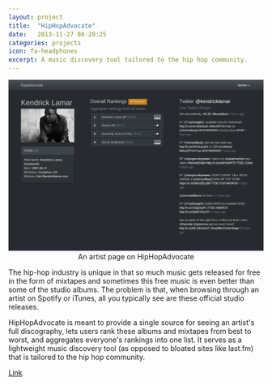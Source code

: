 ```yaml
---
layout: project
title:  "HipHopAdvocate"
date:   2013-11-27 08:20:25
categories: projects
icon: fa-headphones
excerpt: A music discovery tool tailored to the hip hop community.
---
```

<p align="center"> 
  <img alt="eSports" src="/images/rapadvocate.png" class="project-img"/> 
  <span class="caption">An artist page on HipHopAdvocate</span>
</p>

The hip-hop industry is unique in that so much music gets released for free in the form of mixtapes and sometimes this free music is even better than some of the studio albums. The problem is that, when browsing through an artist on Spotify or iTunes, all you typically see are these official studio releases.

HipHopAdvocate is meant to provide a single source for seeing an artist's full discography, lets users rank these albums and mixtapes from best to worst, and aggregates everyone's rankings into one list. It serves as a lightweight music discovery tool (as opposed to bloated sites like last.fm) that is tailored to the hip hop community.

<a href="http://pacific-everglades-3520.herokuapp.com/" target="_blank">Link</a>
